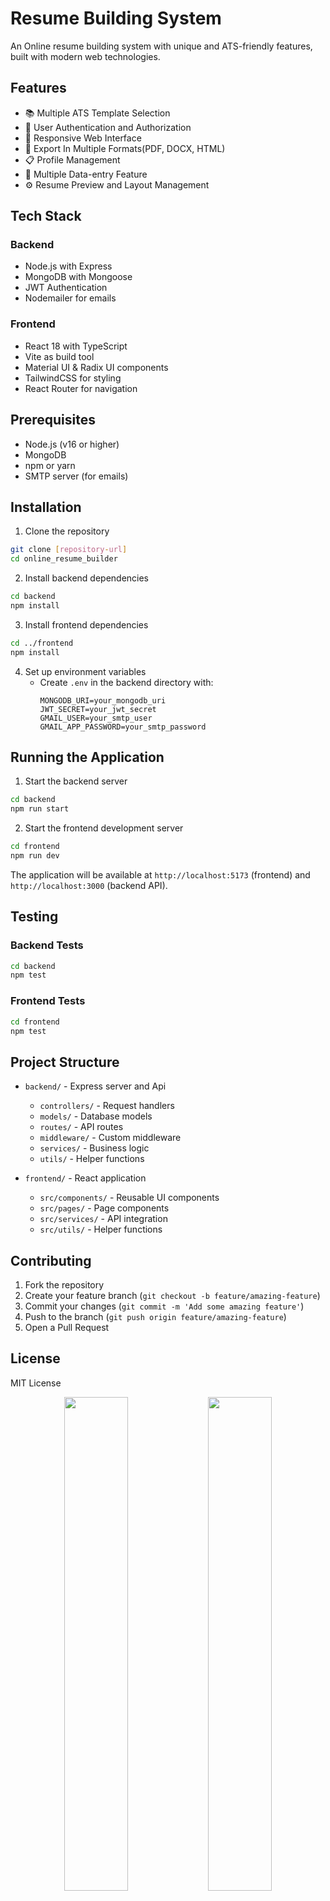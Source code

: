 # Resume Building System

An Online resume building system with unique and ATS-friendly features, built with modern web technologies.

## Features

- 📚 Multiple ATS Template Selection
- 👥 User Authentication and Authorization
- 📱 Responsive Web Interface
- 📖 Export In Multiple Formats(PDF, DOCX, HTML)
- 📋 Profile Management
- 📁 Multiple Data-entry Feature
- ⚙️ Resume Preview and Layout Management 

## Tech Stack

### Backend
- Node.js with Express
- MongoDB with Mongoose
- JWT Authentication
- Nodemailer for emails

### Frontend
- React 18 with TypeScript
- Vite as build tool
- Material UI & Radix UI components
- TailwindCSS for styling
- React Router for navigation

## Prerequisites

- Node.js (v16 or higher)
- MongoDB
- npm or yarn
- SMTP server (for emails)

## Installation

1. Clone the repository
```bash
git clone [repository-url]
cd online_resume_builder
```

2. Install backend dependencies
```bash
cd backend
npm install
```

3. Install frontend dependencies
```bash
cd ../frontend
npm install
```

4. Set up environment variables
   - Create `.env` in the backend directory with:
     ```
     MONGODB_URI=your_mongodb_uri
     JWT_SECRET=your_jwt_secret
     GMAIL_USER=your_smtp_user
     GMAIL_APP_PASSWORD=your_smtp_password
     ```

## Running the Application

1. Start the backend server
```bash
cd backend
npm run start
```

2. Start the frontend development server
```bash
cd frontend
npm run dev
```

The application will be available at `http://localhost:5173` (frontend) and `http://localhost:3000` (backend API).

## Testing

### Backend Tests
```bash
cd backend
npm test
```

### Frontend Tests
```bash
cd frontend
npm test
```

## Project Structure

- `backend/` - Express server and Api
  - `controllers/` - Request handlers
  - `models/` - Database models
  - `routes/` - API routes
  - `middleware/` - Custom middleware
  - `services/` - Business logic
  - `utils/` - Helper functions

- `frontend/` - React application
  - `src/components/` - Reusable UI components
  - `src/pages/` - Page components
  - `src/services/` - API integration
  - `src/utils/` - Helper functions

## Contributing

1. Fork the repository
2. Create your feature branch (`git checkout -b feature/amazing-feature`)
3. Commit your changes (`git commit -m 'Add some amazing feature'`)
4. Push to the branch (`git push origin feature/amazing-feature`)
5. Open a Pull Request

## License

MIT License


<p align="center">
  <img src="https://github.com/user-attachments/assets/eb7e9ae0-a7d9-434f-b520-297321d4cccf" width="45%" />
  <img src="https://github.com/user-attachments/assets/cbe6e83f-09c9-444c-afd1-9de8b0d3eaac" width="45%" />
</p>

<p align="center">
  <img src="https://github.com/user-attachments/assets/eaeb8331-7190-4f4b-9c19-bfae4be16dc7" width="45%" />
  <img src="https://github.com/user-attachments/assets/51d98ac3-bdcd-4b75-9827-6e840be36649" width="45%" />
</p>

<p align="center">
  <img src="https://github.com/user-attachments/assets/f21b3d76-175c-480c-a61e-de1c88b87b1a" width="45%" />
</p>
